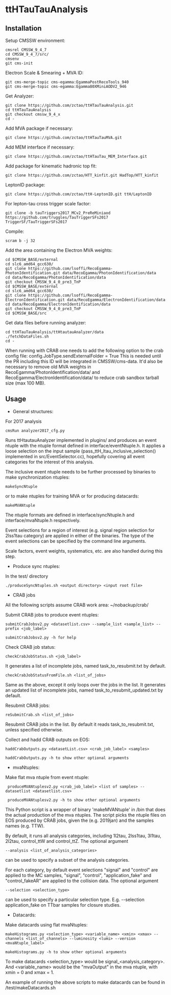 # ttHTauTauAnalysis

## Installation

Setup CMSSW environment:

	cmsrel CMSSW_9_4_7
	cd CMSSW_9_4_7/src/
	cmsenv
	git cms-init

Electron Scale & Smearing + MVA ID:

	git cms-merge-topic cms-egamma:EgammaPostRecoTools_940
	git cms-merge-topic cms-egamma:Egamma80XMiniAODV2_946

Get Analyzer:

	git clone https://github.com/zctao/ttHTauTauAnalysis.git
	cd ttHTauTauAnalysis
	git checkout cmssw_9_4_x
	cd -

Add MVA package if necessary:

	git clone https://github.com/zctao/ttHTauTauMVA.git

Add MEM interface if necessary:

	git clone https://github.com/zctao/ttHTauTau_MEM_Interface.git

Add package for kinematic hadronic top fit:

	git clone https://github.com/zctao/HTT_kinfit.git HadTop/HTT_kinfit

LeptonID package:

	git clone https://github.com/zctao/ttH-LeptonID.git ttH/LeptonID
	
For lepton-tau cross trigger scale factor:

	git clone -b tauTriggers2017_MCv2_PreReMiniaod https://github.com/truggles/TauTriggerSFs2017 TriggerSF/TauTriggerSFs2017

Compile:

	scram b -j 32

Add the area containing the Electron MVA weights:

	cd $CMSSW_BASE/external
	cd slc6_amd64_gcc630/
	git clone https://github.com/lsoffi/RecoEgamma-PhotonIdentification.git data/RecoEgamma/PhotonIdentification/data
	cd data/RecoEgamma/PhotonIdentification/data
	git checkout CMSSW_9_4_0_pre3_TnP
	cd $CMSSW_BASE/external
	cd slc6_amd64_gcc630/
	git clone https://github.com/lsoffi/RecoEgamma-ElectronIdentification.git data/RecoEgamma/ElectronIdentification/data
	cd data/RecoEgamma/ElectronIdentification/data
	git checkout CMSSW_9_4_0_pre3_TnP
	cd $CMSSW_BASE/src

Get data files before running analyzer:

	cd ttHTauTauAnalysis/ttHtautauAnalyzer/data
	./fetchDataFiles.sh
	cd -

When running with CRAB one needs to add the following option to the crab config file: config.JobType.sendExternalFolder = True This is needed until the PR including this ID will be integrated in CMSSW/cms-data.
It'd also be necessary to remove old MVA weights in RecoEgamma/PhotonIdentification/data/ and RecoEgamma/ElectronIdentification/data/ to reduce crab sandbox tarball size (max 100 MB).

## Usage

* General structures:

For 2017 analysis

    cmsRun analyzer2017_cfg.py

Runs ttHtautauAnalyzer implemented in plugins/ and produces an event ntuple with the ntuple format defined in interface/eventNtuple.h.
It applies a loose selection on the input sample (pass\_ttH\_ltau\_inclusive\_selection() implemented in src/EventSelector.cc), hopefully covering all event categories for the interest of this analysis.

The inclusive event ntuple needs to be further processed by binaries to make synchronization ntuples:

    makeSyncNtuple

or to make ntuples for training MVA or for producing datacards:

    makeMVANtuple

The ntuple formats are defined in interface/syncNtuple.h and interface/mvaNtuple.h respectively.

Event selections for a region of interest (e.g. signal region selection for 2lss1tau category) are applied in either of the binaries. The type of the event selections can be specified by the command line arguments.

Scale factors, event weights, systematics, etc. are also handled during this step.

* Produce sync ntuples:

In the test/ directory

	./produceSyncNtuples.sh <output directory> <input root file>

* CRAB jobs

All the following scripts assume CRAB work area: ~/nobackup/crab/

Submit CRAB jobs to produce event ntuples:
	   
	submitCrabJobsv2.py <datasetlist.csv> --sample_list <sample_list> --prefix <job_label>
	
	submitCrabJobsv2.py -h for help

Check CRAB job status:

    checkCrabJobStatus.sh <job_label>

It generates a list of incomplete jobs, named task\_to\_resubmit.txt by default.

    checkCrabJobStatusFromFile.sh <list_of_jobs>

Same as the above, except it only loops over the jobs in the list. It generates an updated list of incomplete jobs, named task\_to\_resubmit\_updated.txt by default.

Resubmit CRAB jobs:

    reSubmitCrab.sh <list_of_jobs>

Resubmit CRAB jobs in the list. By default it reads task\_to\_resubmit.txt, unless specified otherwise.

Collect and hadd CRAB outputs on EOS:

    haddCrabOutputs.py <datasetList.csv> <crab_job_label> <samples>

	haddCrabOutputs.py -h to show other optional arguments


* mvaNtuples:

Make flat mva ntuple from event ntuple: 

     produceMVANtuplesv2.py <crab_job_label> <list of samples> --datasetlist <datasetlist.csv> 

	 produceMVANtuplesv2.py -h to show other optional arguments

This Python script is a wrapper of binary 'makeMVANtuple' in /bin that does the actual production of the mva ntuples.
The script picks the ntuple files on EOS produced by CRAB jobs, given the <crab job label> (e.g. 2019jan) and the samples names (e.g. TTW).

By default, it runs all analysis categories, including 1l2tau, 2lss1tau, 3l1tau, 2l2tau, control\_ttW and control\_ttZ. The optional argument

    --analysis <list_of_analysis_categories>

can be used to specify a subset of the analysis categories.

For each category, by default event selections "signal" and "control" are applied to the MC samples, "signal", "control", "application\_fake" and "control\_fakeAR" are applied to the collision data. The optional argument

    --selection <selection_type>

can be used to specify a particular selection type. E.g. --selection application_fake on TTbar samples for closure studies.

* Datacards:

Make datacards using flat mvaNtuples:

    makeHistograms.py <selection_type> <variable_name> <xmin> <xmax> --channels <list_of_channels> --luminosity <lumi> --version <mvaNtuple_label>

    makeHistograms.py -h to show other optional arguments

To make datacards <selection_type> would be signal_<analysis_category>.
And <variable_name> would be the "mvaOutput" in the mva ntuple, with xmin = 0 and xmax = 1.

An example of running the above scripts to make datacards can be found in /test/makeDatacards.sh